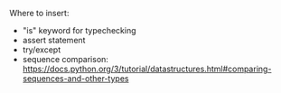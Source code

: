 Where to insert:
* "is" keyword for typechecking
* assert statement
* try/except
* sequence comparison: https://docs.python.org/3/tutorial/datastructures.html#comparing-sequences-and-other-types